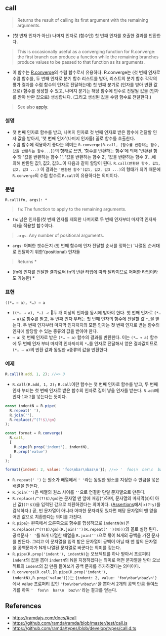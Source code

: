 ## call

> Returns the result of calling its first argument with the remaining arguments.
- (첫 번재 인자가 아닌) 나머지 인자로 (함수인) 첫 번째 인자를 호출한 결과를 반환한다.

> This is occasionally useful as a converging function for R.converge: the first branch can produce a function while the remaining branches produce values to be passed to that function as its arguments.
- 이 함수는 [R.converge](./converge.md)의 수렴 함수로서 유용하다. R.converge는 (첫 번째 인자로 수렴 함수를, 두 번째 인자로 분기 함수 리스트를 받아, 리스트의 분기 함수 각각의 평가 결과를 수렴 함수의 인자로 전달하는데) 첫 번째 분기로 (인자를 받아 반환 값으로) 함수를 생성할 수 있고, 나머지 분기는 해당 함수에 인수로 전달될 값을 (인자를 받아 반환 값으로) 생성합니다. (그리고 생성된 값을 수렴 함수로 전달한다.)

> See also [apply](./apply.md).

### 설명
- 첫 번째 인자로 함수를 받고, 나머지 인자로 첫 번째 인자로 받은 함수에 전달할 인자 값을 받아서, '첫 번째 인자'(나머지 인자들) 꼴로 함수를 호출한다.
- 수렴 함수에 적용하기 좋다는 의미는 `R.converge(R.call, [함수를 반환하는 함수, 값을 반환하는 함수...])`의 형태로 쓰면, '함수를 반환하는 함수'에 의해 '반환된 함수'와 '값을 반환하는 함수 1', '값을 반환하는 함수 2', '값을 반환하는 함수 3'...에 의해 반환된 값1, 값2, 값3...이 다음과 같이 할당이 된다. `R.call(반환된 함수, 값1, 값2, 값3 ...)` 이 결과는 `'반환된 함수'(값1, 값2, 값3 ...)`의 형태가 되기 때문에 `R.converge`의 수렴 함수로 `R.call`이 유용하다는 의미이다.

### 문법
```
R.call(fn, args): *
```
> `fn`: The function to apply to the remaining arguments.
- `fn`: 남은 인자들(첫 번째 인자를 제외한 나머지로 두 번째 인자부터 마지막 인자까지)을 적용할 함수이다.
> `args`: Any number of positional arguments.
- `args`: 어떠한 갯수든지 (첫 번째 함수에 인자 전달할 순서를 정하는) '나열된 순서대로 전달하기 위한'(positional) 인자들
> Returns *
- (fn에 인자를 전달한 결과로써 fn의 반환 타입에 따라 달라지므로 어떠한 타입이라도 가능한) * 

### 표현
```
((*… → a), *…) → a
```
- `((*… → a), *…) →`: 두 개 이상의 인자를 동시에 받아야 한다. 첫 번째 인자로 `(*… → a)`로 함수를 받고, 두 번째 인자 부터는 첫 번째 인자의 함수에 전달할 값 `*…`을 받는다. 두 번째 인자부터 마지막 인자까지의 모든 인자는 첫 번째 인자로 받는 함수의 인자에 할당할 수 있는 종류의 값을 받아야 한다.
- `→ a`: 첫 번째 인자로 받은 `(*… → a)` 함수의 결과를 반환한다. 이는 `(*… → a)` 함수에 두 번째 인자 부터 마지막 인자까지의 `*…`를 인자로 전달해서 얻은 결과값이므로 `(*… → a)`의 반환 값과 동일한 `a`종류의 값을 반환한다.

### 예제
```js
R.call(R.add, 1, 2); //=> 3
```
- `R.call(R.add, 1, 2);` `R.call`이란 함수는 첫 번째 인자로 함수를 받고, 두 번째 인자 부터는 첫 번째 인자로 받은 함수의 인자로 집어 넣을 인자를 받는다. `R.add`에 인자 `1`과 `2`를 넣는다는 뜻이다.

```js
const indentN = R.pipe(
  R.repeat(' '),
  R.join(''),
  R.replace(/^(?!$)/gm)
);

const format = R.converge(
  R.call,
  [
    R.pipe(R.prop('indent'), indentN),
    R.prop('value')
  ]
);

format({indent: 2, value: 'foo\nbar\nbaz\n'}); //=> '  foo\n  bar\n  baz\n'
```
- `R.repeat(' ')` 는 원소가 배열에서 `' '`라는 동일한 원소를 지정한 수 만큼을 넣은 배열을 만든다.
- `R.join('')`은 배열의 원소 사이를 `''`으로 연결한 단일 문자열으로 만든다.
- `R.replace(/^(?!$)/gm)`는 문자열 맨 앞에 매칭(`^`)하며, 문자열의 마지막(`$`)이 아닌 값(`(?!$)`)을 입력된 값으로 치환하겠다는 의미이다. ([Assertions](https://developer.mozilla.org/en-US/docs/Web/JavaScript/Guide/Regular_Expressions/Assertions)에서 `x(?!y)`를 검색하자.) 곧, 빈 문자열이 아니라 어떠한 문자라도 있다면 해당 문자열의 맨 앞을 어떤 값으로 치환한다는 의미를 가진다.
- `R.pipe`는 왼쪽에서 오른쪽으로 함수를 합성하므로 `indentN(N)`은 `R.replace(/^(?!$)/gm)(R.join('')(R.repeat(' ')(N)))`의 꼴로 실행 된다. 공백문자 `' '`를 N개 나열한 배열을 `R.join('')`으로 묶어 N개의 공백을 가진 문자를 만든다. 그리고 이 문자열을 입력 받은 문자열이 공백이 아닐 때 맨 앞의 문자열을 공백문자가 N개 나열된 문자열로 바꾼다는 의미를 갖는다.
- `R.pipe(R.prop('indent'), indentN)`는 오브젝트를 하나 받아서 프로퍼티 `indent`의 값을 뽑아 `indentN`의 N을 지정하겠다는 의미로 어떤 문자열을 받아 오브젝트의 `indent`의 값 만큼 들여쓰기 공백 문자를 추가하겠다는 의미이다.
- `R.converge(R.call,[R.pipe(R.prop('indent'), indentN),R.prop('value')])`는 `{indent: 2, value: 'foo\nbar\nbaz\n'}`에서 value 프로퍼티 값인 `'foo\nbar\nbaz\n'`을 뽑아서 2개의 공백 만큼 들여쓰기를 하여 `'  foo\n  bar\n  baz\n'`라는 결과를 얻는다.

## References
- https://ramdajs.com/docs/#call
- https://github.com/ramda/ramda/blob/master/test/call.js
- https://github.com/ramda/types/blob/develop/types/call.d.ts
